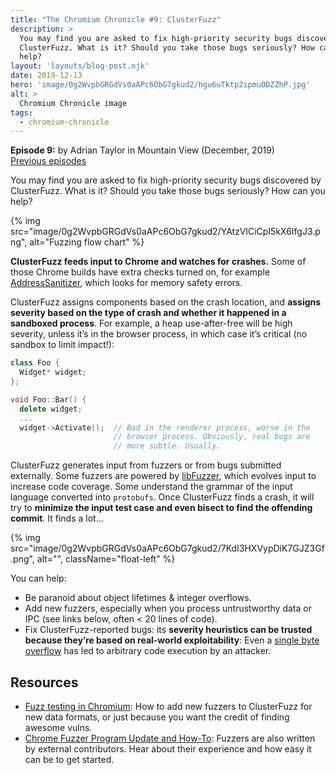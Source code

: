 ```yaml
---
title: "The Chromium Chronicle #9: ClusterFuzz"
description: >
  You may find you are asked to fix high-priority security bugs discovered by
  ClusterFuzz. What is it? Should you take those bugs seriously? How can you
  help?
layout: 'layouts/blog-post.njk'
date: 2019-12-13
hero: 'image/0g2WvpbGRGdVs0aAPc6ObG7gkud2/hgu6uTktp2ipmuODZZhP.jpg'
alt: >
  Chromium Chronicle image
tags:
  - chromium-chronicle
---
```


**Episode 9:** by Adrian Taylor in Mountain View (December, 2019)<br>
[Previous episodes](/tags/chromium-chronicle/)

You may find you are asked to fix high-priority security bugs discovered by
ClusterFuzz. What is it? Should you take those bugs seriously? How can you
help?

{% img src="image/0g2WvpbGRGdVs0aAPc6ObG7gkud2/YAtzVlCiCpI5kX6IfgJ3.png", alt="Fuzzing flow chart" %}

**ClusterFuzz feeds input to Chrome and watches for crashes.** Some of those
Chrome builds have extra checks turned on, for example [AddressSanitizer][go-asan],
which looks for memory safety errors.

ClusterFuzz assigns components based on the crash location, and **assigns
severity based on the type of crash and whether it happened in a sandboxed
process**. For example, a heap use-after-free will be high severity, unless
it’s in the browser process, in which case it’s critical (no sandbox to limit
impact!):

```cpp
class Foo {
  Widget* widget;
};

void Foo::Bar() {
  delete widget;
  ...
  widget->Activate();  // Bad in the renderer process, worse in the
                       // browser process. Obviously, real bugs are
                       // more subtle. Usually.
```

ClusterFuzz generates input from fuzzers or from bugs submitted externally.
Some fuzzers are powered by [libFuzzer][go-libfuzzer], which evolves input to
increase code coverage. Some understand the grammar of the input language
converted into `protobufs`. Once ClusterFuzz finds a crash, it will try to
**minimize the input test case and even bisect to find the offending commit**.
It finds a lot...

{% img src="image/0g2WvpbGRGdVs0aAPc6ObG7gkud2/7KdI3HXVypDiK7GJZ3Gf.png", alt="", className="float-left" %}

You can help:

* Be paranoid about object lifetimes & integer overflows.
* Add new fuzzers, especially when you process untrustworthy data or IPC (see
  links below, often < 20 lines of code).
* Fix ClusterFuzz-reported bugs: its **severity heuristics can be trusted because
  they’re based on real-world exploitability**: Even a
  [single byte overflow][go-onebyte] has led to arbitrary code execution by an
  attacker.

## Resources

* [Fuzz testing in Chromium][go-fuzz-in-cr]: How to add new fuzzers to
  ClusterFuzz for new data formats, or just because you want the credit of
  finding awesome vulns.
* [Chrome Fuzzer Program Update and How-To][go-cr-fuzz-pgm]: Fuzzers are also
  written by external contributors. Hear about their experience and how easy
  it can be to get started.

[go-asan]: https://github.com/google/sanitizers/wiki/AddressSanitizer
[go-libfuzzer]: https://llvm.org/docs/LibFuzzer.html
[go-onebyte]: https://googleprojectzero.blogspot.com/2016/12/chrome-os-exploit-one-byte-overflow-and.html
[go-fuzz-in-cr]: https://chromium.googlesource.com/chromium/src/+/master/testing/libfuzzer/README.md
[go-cr-fuzz-pgm]: https://security.googleblog.com/2019/07/chrome-fuzzer-program-update-and-how-to.html
